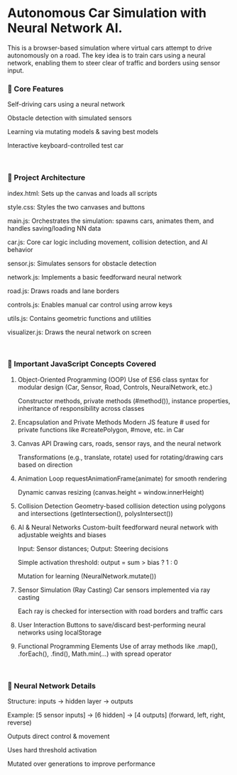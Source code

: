 <h1>Autonomous Car Simulation with Neural Network AI.</h1>

This is a browser-based simulation where virtual cars attempt to drive autonomously on a road. The key idea is to train cars using a neural network, enabling them to steer clear of traffic and borders using sensor input.
</br>
<h3>🚗 Core Features</h3>
Self-driving cars using a neural network

Obstacle detection with simulated sensors

Learning via mutating models & saving best models

Interactive keyboard-controlled test car

</br>

<h3>🧠 Project Architecture</h3>
index.html: Sets up the canvas and loads all scripts

style.css: Styles the two canvases and buttons

main.js: Orchestrates the simulation: spawns cars, animates them, and handles saving/loading NN data

car.js: Core car logic including movement, collision detection, and AI behavior

sensor.js: Simulates sensors for obstacle detection

network.js: Implements a basic feedforward neural network

road.js: Draws roads and lane borders

controls.js: Enables manual car control using arrow keys

utils.js: Contains geometric functions and utilities

visualizer.js: Draws the neural network on screen

</br>

<h3>📘 Important JavaScript Concepts Covered</h3>

1. Object-Oriented Programming (OOP)
Use of ES6 class syntax for modular design (Car, Sensor, Road, Controls, NeuralNetwork, etc.)

   Constructor methods, private methods (#method()), instance properties, inheritance of responsibility across classes

2. Encapsulation and Private Methods
Modern JS feature # used for private functions like #createPolygon, #move, etc. in Car

3. Canvas API
Drawing cars, roads, sensor rays, and the neural network

   Transformations (e.g., translate, rotate) used for rotating/drawing cars based on direction

4. Animation Loop
requestAnimationFrame(animate) for smooth rendering

   Dynamic canvas resizing (canvas.height = window.innerHeight)

5. Collision Detection
   Geometry-based collision detection using polygons and intersections (getIntersection(), polysIntersect())

6. AI & Neural Networks
Custom-built feedforward neural network with adjustable weights and biases

   Input: Sensor distances; Output: Steering decisions

   Simple activation threshold: output = sum > bias ? 1 : 0

   Mutation for learning (NeuralNetwork.mutate())

7. Sensor Simulation (Ray Casting)
Car sensors implemented via ray casting

   Each ray is checked for intersection with road borders and traffic cars

8. User Interaction
Buttons to save/discard best-performing neural networks using localStorage

9. Functional Programming Elements
Use of array methods like .map(), .forEach(), .find(), Math.min(...) with spread operator
</br>

<h3>🧮 Neural Network Details</h3>
Structure: inputs -> hidden layer -> outputs

Example: [5 sensor inputs] → [6 hidden] → [4 outputs] (forward, left, right, reverse)

Outputs direct control & movement

Uses hard threshold activation 

Mutated over generations to improve performance

